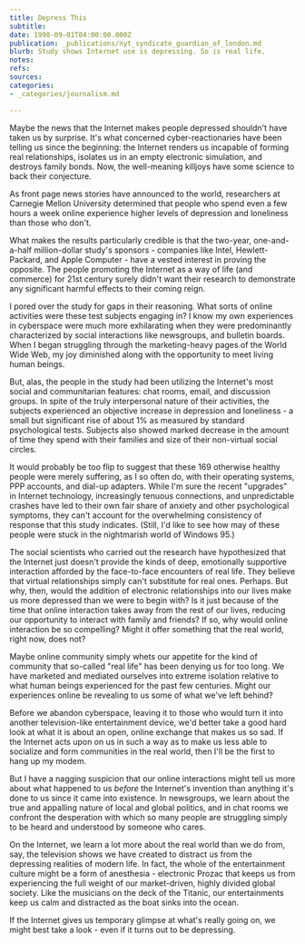 ```yaml
---
title: Depress This
subtitle: 
date: 1998-09-01T04:00:00.000Z
publication: _publications/nyt_syndicate_guardian_of_london.md
blurb: Study shows Internet use is depressing. So is real life.
notes: 
refs: 
sources: 
categories:
- _categories/journalism.md

---
```

Maybe the news that the Internet makes people depressed shouldn't have taken us by surprise. It's what concerned cyber-reactionaries have been telling us since the beginning: the Internet renders us incapable of forming real relationships, isolates us in an empty electronic simulation, and destroys family bonds. Now, the well-meaning killjoys have some science to back their conjecture.

As front page news stories have announced to the world, researchers at Carnegie Mellon University determined that people who spend even a few hours a week online experience higher levels of depression and loneliness than those who don't.

What makes the results particularly credible is that the two-year, one-and-a-half million-dollar study's sponsors - companies like Intel, Hewlett-Packard, and Apple Computer - have a vested interest in proving the opposite. The people promoting the Internet as a way of life (and commerce) for 21st century surely didn't want their research to demonstrate any significant harmful effects to their coming reign.

I pored over the study for gaps in their reasoning. What sorts of online activities were these test subjects engaging in? I know my own experiences in cyberspace were much more exhilarating when they were predominantly characterized by social interactions like newsgroups, and bulletin boards. When I began struggling through the marketing-heavy pages of the World Wide Web, my joy diminished along with the opportunity to meet living human beings.

But, alas, the people in the study had been utilizing the Internet's most social and communitarian features: chat rooms, email, and discussion groups. In spite of the truly interpersonal nature of their activities, the subjects experienced an objective increase in depression and loneliness - a small but significant rise of about 1% as measured by standard psychological tests. Subjects also showed marked decrease in the amount of time they spend with their families and size of their non-virtual social circles.

It would probably be too flip to suggest that these 169 otherwise healthy people were merely suffering, as I so often do, with their operating systems, PPP accounts, and dial-up adapters. While I'm sure the recent "upgrades" in Internet technology, increasingly tenuous connections, and unpredictable crashes have led to their own fair share of anxiety and other psychological symptoms, they can't account for the overwhelming consistency of response that this study indicates. (Still, I'd like to see how may of these people were stuck in the nightmarish world of Windows 95.)

The social scientists who carried out the research have hypothesized that the Internet just doesn't provide the kinds of deep, emotionally supportive interaction afforded by the face-to-face encounters of real life. They believe that virtual relationships simply can't substitute for real ones. Perhaps. But why, then, would the addition of electronic relationships into our lives make us more depressed than we were to begin with? Is it just because of the time that online interaction takes away from the rest of our lives, reducing our opportunity to interact with family and friends? If so, why would online interaction be so compelling? Might it offer something that the real world, right now, does not?

Maybe online community simply whets our appetite for the kind of community that so-called "real life" has been denying us for too long. We have marketed and mediated ourselves into extreme isolation relative to what human beings experienced for the past few centuries. Might our experiences online be revealing to us some of what we've left behind?

Before we abandon cyberspace, leaving it to those who would turn it into another television-like entertainment device, we'd better take a good hard look at what it is about an open, online exchange that makes us so sad. If the Internet acts upon on us in such a way as to make us less able to socialize and form communities in the real world, then I'll be the first to hang up my modem.

But I have a nagging suspicion that our online interactions might tell us more about what happened to us *before* the Internet's invention than anything it's done to us since it came into existence. In newsgroups, we learn about the true and appalling nature of local and global politics, and in chat rooms we confront the desperation with which so many people are struggling simply to be heard and understood by someone who cares.

On the Internet, we learn a lot more about the real world than we do from, say, the television shows we have created to distract us from the depressing realities of modern life. In fact, the whole of the entertainment culture might be a form of anesthesia - electronic Prozac that keeps us from experiencing the full weight of our market-driven, highly divided global society. Like the musicians on the deck of the Titanic, our entertainments keep us calm and distracted as the boat sinks into the ocean.

If the Internet gives us temporary glimpse at what's really going on, we might best take a look - even if it turns out to be depressing.